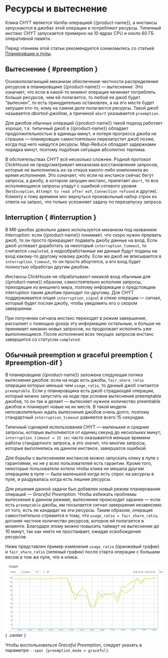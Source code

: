 # Ресурсы и вытеснение

Клика CHYT является Vanilla-операцией {{product-name}}, а инстансы запускаются в джобах этой операции и потребляют ресурсы. Типичный инстанс CHYT запускается примерно на 10 ядрах CPU и около 60 ГБ оперативной памяти.

Перед чтением этой статьи рекомендуется ознакомьтесь со статьей [Планировщик и пулы](../../../../../user-guide/data-processing/scheduler/scheduler-and-pools.md).

## Вытеснение { #preemption }

Основополагающий механизм обеспечения честности распределения ресурсов в планировщике {{product-name}} — вытеснение. Это означает, что если в какой-то момент операция начинает потреблять больше ресурсов, чем ей полагается, то любой ее джоб будет "вытеснен", то есть принудительно остановлен, а на его месте будет запущен кто-то, кому на самом деле полагаются ресурсы. Такой джоб называется *aborted-джобом*, а причиной `abort` указывается `preemption`.

Для джобов обычных операций {{product-name}} такой подход работает хорошо, т.к. типичный джоб в {{product-name}} обладает продолжительностью в единицы минут, и потеря прогресса джоба не страшна — планировщик самостоятельно перезапустит джоб позже, когда под него найдутся ресурсы. Map-Reduce обладает задержками порядка минут, поэтому подобная ситуация абсолютно терпима.

В обстоятельствах CHYT всё несколько сложнее. Родной протокол ClickHouse не предусматривает механизма восстановления запросов, которые не выполнились из-за отказа какого-либо компонента во время исполнения. Это означает, что если на инстансе сейчас бегут запросы, а джобу, в котором запущен инстанс, прилетает `abort`, то все исполняющиеся запросы упадут с ошибкой сетевого уровня (`NetException`, `Attempt to read after eof`, `Connection refused` и другие). Клиенту к тому времени мог вернуться произвольный набор строк из ответа на запрос, что только усложняет задачу по перезапуску запроса.

## Interruption { #interruption }

В MR-джобах довольно давно используется механизм под названием *Interruption*: если {{product-name}} понимает, что скоро нужно прервать джоб, то он просто прекращает подавать джобу данные на вход. Если джоб успевает доработать за некоторый `interruption_timeout`, то считается `completed`, а недообработанные им данные будут поданы на вход какому-то другому новому джобу. Если же джоб не вписывается в `interruption_timeout`, то он просто абортится, а его вход будет полностью обработан другим джобом.

Инстансы ClickHouse не обрабатывают никакой вход обычным для {{product-name}} образом, самостоятельно исполняя запросы, приходящие из внешнего мира, поэтому информация о предстоящем interruption таким джобам приходит по-другому. Для CHYT поддерживается опция `interruption_signal` в спеке операции — сигнал, который будет послан джобу, чтобы уведомить его о скором завершении.

При получении сигнала инстанс переходит в режим завершения, рассылает с помощью gossip эту информацию остальным, и больше не принимает никаких новых запросов, но продолжает исполнять уже выполняющиеся. После исполнения всех текущих запросов инстанс завершится со статусом `completed`.

## Обычный preemption и graceful preemption { #preemption-dif }

В планировщике {{product-name}} заложена следующая логика вытеснения джобов: если на ноде есть джобы, `fair_share_ratio` операции которых меньше чем `usage_ratio`, то данный джоб считается `preemptable`. Если у планировщика есть джоб страдающей операции, который можно запустить на ноде при условии вытеснения preemptable джобов, то он так и делает — вытесняет нужное количество preemtable джобов и планирует новые на их месте. В такой модели непозволительно ждать вытеснения джобов очень долго, поэтому стандартный `interruption_timeout` равняется всего 15 секундам.

Типичный сценарий использования CHYT — маленькие и средние запросы, которые выполняются от единиц секунд до нескольких минут; `interruption_timeout = 15 sec` часто оказывается меньше времени работы стандартного запроса, а это значит, что многие запросы, которые выполнялись на данном инстансе, завершатся ошибкой.

Для борьбы с вытеснением инстансов можно запускать клику в пуле с гарантиями, но не у всех пользователей есть гарантии. Кроме того, некоторые пользователи хотели чтобы клика не мешала другим операциям в пуле — была маленькой когда есть спрос на ресурсы в пуле, и раздувалась когда есть лишние ресурсы.

Для решения данной задачи был добавлен новый режим планирования операций — *Graceful Preemption*. Чтобы избежать проблемы вытеснения в данном режиме, вытеснение происходит заранее — если есть `preemptable` джобы, им посылается сигнал завершения независимо от того, есть ли кандидат на эти ресурсы. Таким образом, операция самостоятельно стремится к тому, что `usage_ratio = fair_share_ratio`, догоняя честное количество ресурсов, которое ей полагается в моменте. Благодаря этому можно повысить таймаут на вытеснение до 10 минут, так как никто не простаивает, ожидая освобождения ресурсов.

Ниже представлен пример изменения `usage_ratio` (оранжевый график) и `fair_share_ratio` (зеленый график) после старта операции с большим весом в том же пуле, что и клика.

![](../../../../../../images/chyt_graceful_preemption.png){ .center }

Чтобы воспользоваться *Graceful Preemption*, следует указать в параметре `--spec {preemption_mode = graceful}`.
